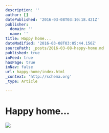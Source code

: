 ```yaml
---
description: ''
author: []
datePublished: '2016-03-08T03:10:18.421Z'
publisher:
  domain: ''
  name: ''
title: Happy home...
dateModified: '2016-03-08T03:05:44.156Z'
sourcePath: _posts/2016-03-08-happy-home.md
published: true
inFeed: true
hasPage: true
inNav: false
url: happy-home/index.html
_context: 'http://schema.org'
_type: Article

---
```

# Happy home...
![](https://the-grid-user-content.s3-us-west-2.amazonaws.com/f3338920-e181-45bf-95b8-582265065700.png)
